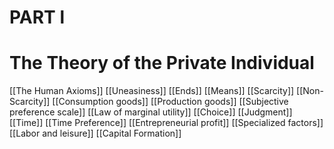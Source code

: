  PART l
=======

# The Theory of the Private Individual

[[The Human Axioms]]
[[Uneasiness]]
[[Ends]]
[[Means]]
[[Scarcity]]
[[Non-Scarcity]]
[[Consumption goods]]
[[Production goods]]
[[Subjective preference scale]]
[[Law of marginal utility]]
[[Choice]]
[[Judgment]]
[[Time]]
[[Time Preference]]
[[Entrepreneurial profit]]
[[Specialized factors]]
[[Labor and leisure]]
[[Capital Formation]]